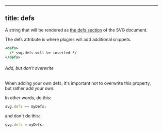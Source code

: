 ***

## title: defs

A string that will be rendered
as [the defs section](https://developer.mozilla.org/en-US/docs/Web/SVG/Element/defs) of
the SVG document.

The defs attribute is where plugins will add additional snippets.

```svg
<defs>
  /* svg.defs will be inserted */
</defs>
```

<Warning>

###### Add, but don't overwrite

When adding your own defs, it's important not to
overwrite this property, but rather add your own.

In other words, do this:

```js
svg.defs += myDefs;
```

and don't do this:

```js
svg.defs = myDefs;
```

</Warning>
